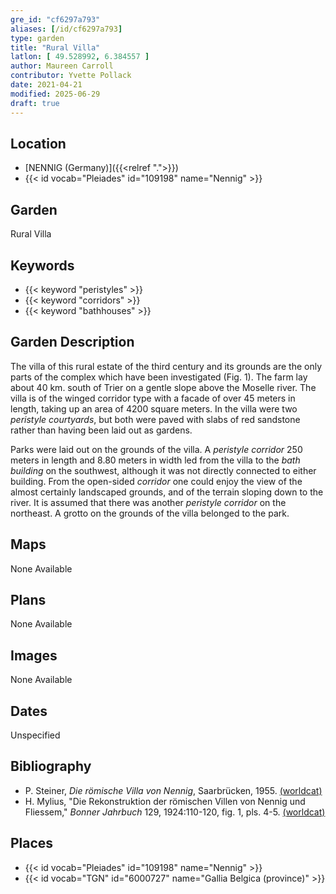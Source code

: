 ```yaml
---
gre_id: "cf6297a793"
aliases: [/id/cf6297a793]
type: garden
title: "Rural Villa"
latlon: [ 49.528992, 6.384557 ]
author: Maureen Carroll
contributor: Yvette Pollack
date: 2021-04-21
modified: 2025-06-29
draft: true
---
```


## Location

- [NENNIG  (Germany)]({{<relref ".">}})
- {{< id vocab="Pleiades" id="109198" name="Nennig" >}}


<!-- ## Sublocation -->

<!--
[AREA WITHIN LOCATION, LIKE "PALATINE HILL"](GEOREFERENCE LINK)
A sublocation is any area larger than an individual garden, but located within a location. I would always try to include a link to a controlled vocabulary here if possible. This ID may well be different from the Garden ID, e.g., Pompeii versus a Garden in one of the houses which has its own Pleiades ID.
-->

<!-- ## Sublocation Description -->

## Garden

Rural Villa

## Keywords

- {{< keyword "peristyles" >}}
- {{< keyword "corridors" >}}
- {{< keyword "bathhouses" >}}

## Garden Description

The villa of this rural estate of the third century and its grounds are the only parts of the complex which have been investigated (Fig. 1). The farm lay about 40 km. south of Trier on a gentle slope above the Moselle river. The villa is of the winged corridor type with a facade of over 45 meters in length, taking up an area of 4200 square meters. In the villa were two *peristyle courtyards*, but both were paved with slabs of red sandstone rather than having been laid out as gardens.

Parks were laid out on the grounds of the villa. A *peristyle corridor* 250 meters in length and 8.80 meters in width led from the villa to the *bath building* on the southwest, although it was not directly connected to either building. From the open-sided *corridor* one could enjoy the view of the almost certainly landscaped grounds, and of the terrain sloping down to the river. It is assumed that there was another *peristyle corridor* on the northeast. A grotto on the grounds of the villa belonged to the park.

<!-- Text comes from draft file -->

## Maps

None Available

## Plans

None Available
## Images

None Available
## Dates

Unspecified

## Bibliography

- P. Steiner, *Die römische Villa von Nennig*, Saarbrücken, 1955. [(worldcat)](https://search.worldcat.org/title/1073267042)
- H. Mylius, "Die Rekonstruktion der römischen Villen von Nennig und Fliessem," *Bonner Jahrbuch* 129, 1924:110-120, fig. 1, pls. 4-5. [(worldcat)](https://search.worldcat.org/title/1075378207)

## Places

- {{< id vocab="Pleiades" id="109198" name="Nennig" >}}
- {{< id vocab="TGN" id="6000727" name="Gallia Belgica (province)" >}}

